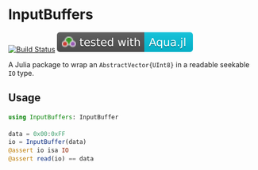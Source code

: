 # InputBuffers

[![Build Status](https://github.com/nhz2/InputBuffers.jl/actions/workflows/CI.yml/badge.svg?branch=main)](https://github.com/nhz2/InputBuffers.jl/actions/workflows/CI.yml?query=branch%3Amain)
[![Aqua](https://raw.githubusercontent.com/JuliaTesting/Aqua.jl/master/badge.svg)](https://github.com/JuliaTesting/Aqua.jl)

A Julia package to wrap an `AbstractVector{UInt8}` in a readable seekable `IO` type.

## Usage

```julia
using InputBuffers: InputBuffer

data = 0x00:0xFF
io = InputBuffer(data)
@assert io isa IO
@assert read(io) == data
```